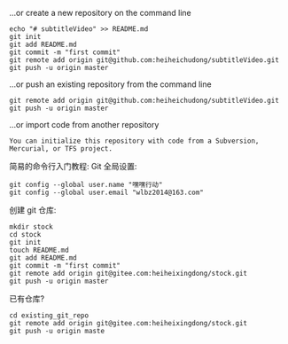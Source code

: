 
…or create a new repository on the command line
```
echo "# subtitleVideo" >> README.md
git init
git add README.md
git commit -m "first commit"
git remote add origin git@github.com:heiheichudong/subtitleVideo.git
git push -u origin master
```
…or push an existing repository from the command line
```
git remote add origin git@github.com:heiheichudong/subtitleVideo.git
git push -u origin master
```
…or import code from another repository
```
You can initialize this repository with code from a Subversion, Mercurial, or TFS project.
```





简易的命令行入门教程:
Git 全局设置:
```
git config --global user.name "嘿嘿行动"
git config --global user.email "wlbz2014@163.com"
```
创建 git 仓库:
```
mkdir stock
cd stock
git init
touch README.md
git add README.md
git commit -m "first commit"
git remote add origin git@gitee.com:heiheixingdong/stock.git
git push -u origin master
```
已有仓库?
```
cd existing_git_repo
git remote add origin git@gitee.com:heiheixingdong/stock.git
git push -u origin maste
```
